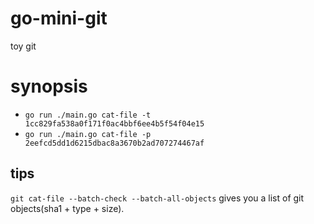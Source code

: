 # go-mini-git
toy git 

# synopsis
- `go run ./main.go cat-file -t 1cc829fa538a0f171f0ac4bbf6ee4b5f54f04e15`
- `go run ./main.go cat-file -p 2eefcd5dd1d6215dbac8a3670b2ad707274467af`

## tips
`git cat-file --batch-check --batch-all-objects` gives you a list of git objects(sha1 + type + size). 